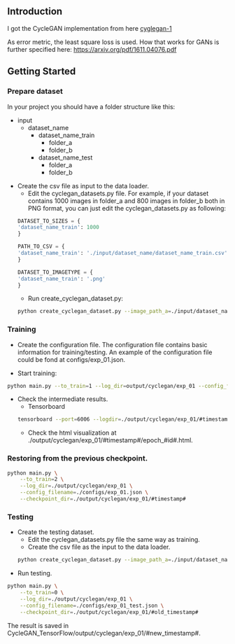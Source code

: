 ## Introduction

I got the CycleGAN implementation from here [cyglegan-1](https://github.com/leehomyc/cyclegan-1)

As error metric, the least square loss is used. How that works for GANs is further specified here: https://arxiv.org/pdf/1611.04076.pdf


## Getting Started
### Prepare dataset
In your project you should have a folder structure like this:

- input
	- dataset_name
		- dataset_name_train
			- folder_a
			- folder_b
		- dataset_name_test
			- folder_a
			- folder_b

* Create the csv file as input to the data loader. 
	* Edit the cyclegan_datasets.py file. For example, if your dataset contains 1000 images in folder_a and 800 images in folder_b both in PNG format, you can just edit the cyclegan_datasets.py as following:
	```python
	DATASET_TO_SIZES = {
    'dataset_name_train': 1000
	}

	PATH_TO_CSV = {
    'dataset_name_train': './input/dataset_name/dataset_name_train.csv'
	}

	DATASET_TO_IMAGETYPE = {
    'dataset_name_train': '.png'
	}

	``` 
	* Run create_cyclegan_dataset.py:
	```bash
	python create_cyclegan_dataset.py --image_path_a=./input/dataset_name/dataset_name_train/folder_a --image_path_b=./input/dataset_name/dataset_name_train/folder_b --dataset_name="dataset_name_train" --do_shuffle=0
	```

### Training
* Create the configuration file. The configuration file contains basic information for training/testing. An example of the configuration file could be fond at configs/exp_01.json. 

* Start training:
```bash
python main.py --to_train=1 --log_dir=output/cyclegan/exp_01 --config_filename=configs/exp_01.json
```
* Check the intermediate results.
	* Tensorboard
	```bash
	tensorboard --port=6006 --logdir=./output/cyclegan/exp_01/#timestamp# 
	```
	* Check the html visualization at ./output/cyclegan/exp_01/#timestamp#/epoch_#id#.html.  

### Restoring from the previous checkpoint.
```bash
python main.py \
    --to_train=2 \
    --log_dir=./output/cyclegan/exp_01 \
    --config_filename=./configs/exp_01.json \
    --checkpoint_dir=./output/cyclegan/exp_01/#timestamp#
```
### Testing
* Create the testing dataset.
	* Edit the cyclegan_datasets.py file the same way as training.
	* Create the csv file as the input to the data loader. 
	```bash
 	python create_cyclegan_dataset.py --image_path_a=./input/dataset_name/dataset_name_test/folder_a --image_path_b=./input/dataset_name/dataset_name_test/folder_b --dataset_name="dataset_name_test" --do_shuffle=0
	```
* Run testing.
```bash
python main.py \
    --to_train=0 \
    --log_dir=./output/cyclegan/exp_01 \
    --config_filename=./configs/exp_01_test.json \
    --checkpoint_dir=./output/cyclegan/exp_01/#old_timestamp# 
```
The result is saved in CycleGAN_TensorFlow/output/cyclegan/exp_01/#new_timestamp#.




